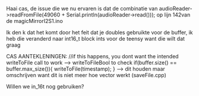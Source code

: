 Haai cas, de issue die we nu ervaren is dat de combinatie van audioReader->readFromFile(49060 + Serial.println(audioReader->read())); op lijn 142van de magicMirrorI2S1.ino

Ik den k dat het komt door het feit dat je doubles gebruikte voor de buffer, ik heb die veranderd naar int16_t block ints voor de teensy want die wilt dat graag


CAS AANTEKLENINGEN:
  //if this happens, you dont want the intended writeToFile call to work --> writeToFileBool to check
  if(buffer.size() == buffer.max_size()){
    writeToFile(timestamp);
  } --> dit houden maar omschrijven want dit is niet meer hoe vector werkt (saveFile.cpp)

Willen we in_16t nog gebruiken?


